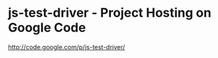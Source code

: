 <!--
id: 247673224
link: http://kevinisom.info/post/247673224/js-test-driver-project-hosting-on-google-code
slug: js-test-driver-project-hosting-on-google-code
date: Wed Nov 18 2009 11:58:11 GMT+1300 (NZDT)
raw: {"blog_name":"kevinisom","id":247673224,"post_url":"http://kevinisom.info/post/247673224/js-test-driver-project-hosting-on-google-code","slug":"js-test-driver-project-hosting-on-google-code","type":"link","date":"2009-11-17 22:58:11 GMT","timestamp":1258498691,"state":"published","format":"html","reblog_key":"RpF9utZN","tags":[],"short_url":"http://tmblr.co/Zw68YyEmp68","highlighted":[],"feed_item":"http://code.google.com/p/js-test-driver/","from_feed_id":"650234","note_count":0,"title":"js-test-driver -  Project Hosting on Google Code","url":"http://code.google.com/p/js-test-driver/","description":""}
publish: 2009-11-018
tags: 
title: js-test-driver -  Project Hosting on Google Code
-->


js-test-driver -  Project Hosting on Google Code
================================================

<http://code.google.com/p/js-test-driver/>

